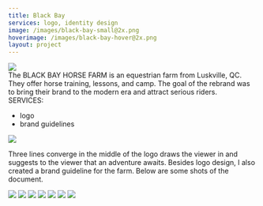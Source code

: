 ```yaml
---
title: Black Bay
services: logo, identity design
image: /images/black-bay-small@2x.png
hoverimage: /images/black-bay-hover@2x.png
layout: project
---
```


<img class="img-flex load-hidden" src="{{ site.baseurl }}/images/black-bay-logo.svg" />

<div class="grid push-2 project-text">
  <div class="unit xs-1 m-2-3">
  The BLACK BAY HORSE FARM is an equestrian farm from Luskville, QC. They offer horse training, lessons, and camp. The goal of the rebrand was to bring their brand to the modern era and attract serious riders.
  </div>
  <aside class="unit xs-1 m-1-3">
  SERVICES:
    <ul class="list-group pad-t-1-2">
      <li>logo</li>
      <li>brand guidelines</li>
    </ul>
  </aside>
</div>

<img class="img-flex load-hidden drop-shadow push" src="{{ site.baseurl }}/images/black-bay-manual-1.png" />

<p class="project-text">Three lines converge in the middle of the logo draws the viewer in and suggests to the viewer that an adventure awaits. Besides logo design, I also created a brand guideline for the farm. Below are some shots of the document.</p>

<img class="img-flex load-hidden drop-shadow push" src="{{ site.baseurl }}/images/black-bay-manual-2.png" />
<img class="img-flex load-hidden drop-shadow push" src="{{ site.baseurl }}/images/black-bay-manual-3.png" />
<img class="img-flex load-hidden drop-shadow push" src="{{ site.baseurl }}/images/black-bay-manual-4.png" />
<img class="img-flex load-hidden drop-shadow push" src="{{ site.baseurl }}/images/black-bay-manual-5.png" />
<img class="img-flex load-hidden drop-shadow push" src="{{ site.baseurl }}/images/black-bay-manual-6.png" />
<img class="img-flex load-hidden drop-shadow push" src="{{ site.baseurl }}/images/black-bay-manual-7.png" />
<img class="img-flex load-hidden drop-shadow push" src="{{ site.baseurl }}/images/black-bay-manual-8.png" />
